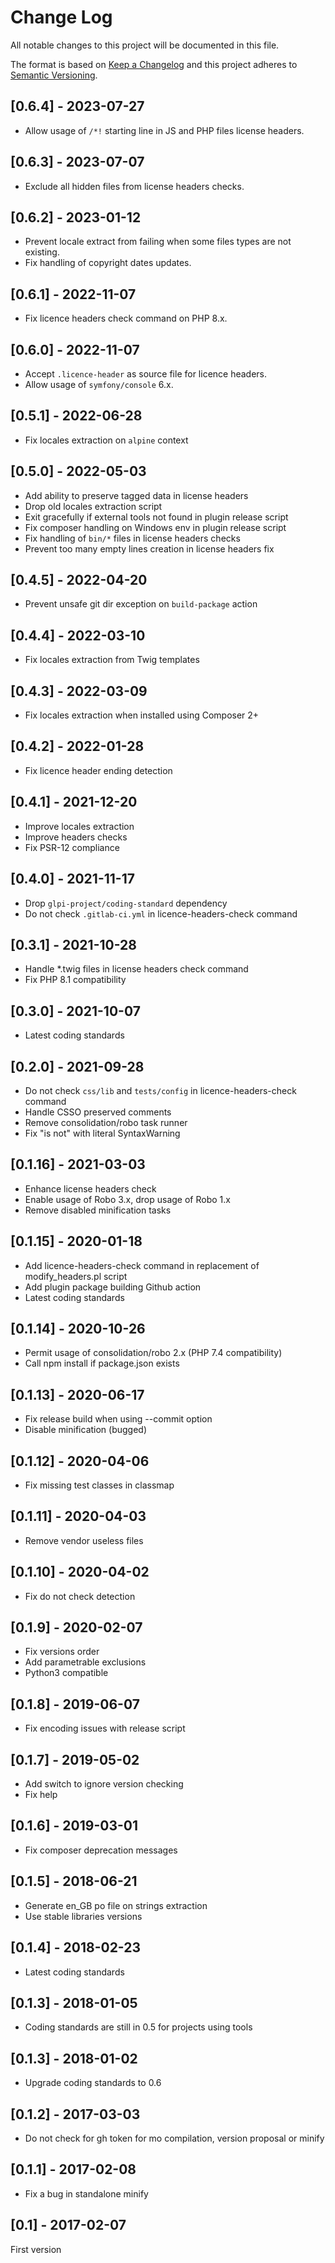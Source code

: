 # Change Log
All notable changes to this project will be documented in this file.

The format is based on [Keep a Changelog](http://keepachangelog.com/)
and this project adheres to [Semantic Versioning](http://semver.org/).

## [0.6.4] - 2023-07-27
- Allow usage of `/*!` starting line in JS and PHP files license headers.

## [0.6.3] - 2023-07-07
- Exclude all hidden files from license headers checks.

## [0.6.2] - 2023-01-12
- Prevent locale extract from failing when some files types are not existing.
- Fix handling of copyright dates updates.

## [0.6.1] - 2022-11-07
- Fix licence headers check command on PHP 8.x.

## [0.6.0] - 2022-11-07
- Accept `.licence-header` as source file for licence headers.
- Allow usage of `symfony/console` 6.x.

## [0.5.1] - 2022-06-28
- Fix locales extraction on `alpine` context

## [0.5.0] - 2022-05-03
- Add ability to preserve tagged data in license headers
- Drop old locales extraction script
- Exit gracefully if external tools not found in plugin release script
- Fix composer handling on Windows env in plugin release script
- Fix handling of `bin/*` files in license headers checks
- Prevent too many empty lines creation in license headers fix

## [0.4.5] - 2022-04-20
- Prevent unsafe git dir exception on `build-package` action

## [0.4.4] - 2022-03-10
- Fix locales extraction from Twig templates

## [0.4.3] - 2022-03-09
- Fix locales extraction when installed using Composer 2+

## [0.4.2] - 2022-01-28
- Fix licence header ending detection

## [0.4.1] - 2021-12-20
- Improve locales extraction
- Improve headers checks
- Fix PSR-12 compliance

## [0.4.0] - 2021-11-17
- Drop `glpi-project/coding-standard` dependency
- Do not check `.gitlab-ci.yml` in licence-headers-check command

## [0.3.1] - 2021-10-28
- Handle *.twig files in license headers check command
- Fix PHP 8.1 compatibility

## [0.3.0] - 2021-10-07
- Latest coding standards

## [0.2.0] - 2021-09-28
- Do not check `css/lib` and `tests/config` in licence-headers-check command
- Handle CSSO preserved comments
- Remove consolidation/robo task runner
- Fix "is not" with literal SyntaxWarning

## [0.1.16] - 2021-03-03
- Enhance license headers check
- Enable usage of Robo 3.x, drop usage of Robo 1.x
- Remove disabled minification tasks

## [0.1.15] - 2020-01-18
- Add licence-headers-check command in replacement of modify_headers.pl script
- Add plugin package building Github action
- Latest coding standards

## [0.1.14] - 2020-10-26
- Permit usage of consolidation/robo 2.x (PHP 7.4 compatibility)
- Call npm install if package.json exists

## [0.1.13] - 2020-06-17
- Fix release build when using --commit option
- Disable minification (bugged)

## [0.1.12] - 2020-04-06
- Fix missing test classes in classmap

## [0.1.11] - 2020-04-03
- Remove vendor useless files

## [0.1.10] - 2020-04-02
- Fix do not check detection

## [0.1.9] - 2020-02-07
- Fix versions order
- Add parametrable exclusions
- Python3 compatible

## [0.1.8] - 2019-06-07
- Fix encoding issues with release script

## [0.1.7] - 2019-05-02
- Add switch to ignore version checking
- Fix help

## [0.1.6] - 2019-03-01
- Fix composer deprecation messages

## [0.1.5] - 2018-06-21
- Generate en_GB po file on strings extraction
- Use stable libraries versions

## [0.1.4] - 2018-02-23
- Latest coding standards

## [0.1.3] - 2018-01-05

- Coding standards are still in 0.5 for projects using tools

## [0.1.3] - 2018-01-02

- Upgrade coding standards to 0.6

## [0.1.2] - 2017-03-03

- Do not check for gh token for mo compilation, version proposal or minify

## [0.1.1] - 2017-02-08

- Fix a bug in standalone minify

## [0.1] - 2017-02-07

First version

